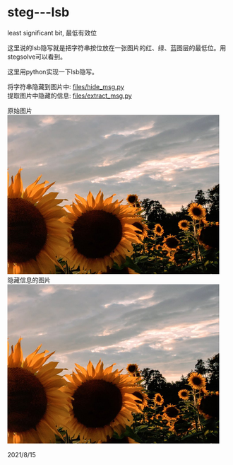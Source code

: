 # steg---lsb

least significant bit, 最低有效位  

这里说的lsb隐写就是把字符串按位放在一张图片的红、绿、蓝图层的最低位。用stegsolve可以看到。  

这里用python实现一下lsb隐写。  

将字符串隐藏到图片中: [files/hide_msg.py](files/hide_msg.py)  
提取图片中隐藏的信息: [files/extract_msg.py](files/extract_msg.py)  

原始图片  
![原始图片](files/steg.bmp)  
隐藏信息的图片  
![隐藏信息的图片](files/steg_lsb.bmp)  


2021/8/15  
